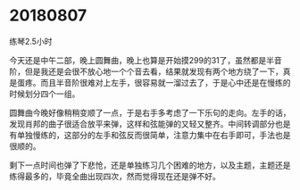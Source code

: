 # 20180807

练琴2.5小时

今天还是中午二部，晚上圆舞曲，晚上也算是开始摸299的31了，虽然都是半音阶，但是我还是会很不放心地一个个音去看，结果就发现有两个地方绕了一下，真是蛋疼。而且半音阶很难对上左手，很容易就一溜过去了，于是心中还是在慢练的时候划分四个一组。

圆舞曲今晚好像稍稍变顺了一点，于是右手多考虑了一下乐句的走向。左手的话，发现肖邦的曲子很适合放平来弹，这样和弦能弹的又轻又整齐。中间转调部分也是有单独慢练的，这部分的左手和弦反而很简单，注意力集中在右手即可，手法也是很顺的。

剩下一点时间也弹了下悲怆，还是单独练习几个困难的地方，以及主题，主题还是练得最多的，毕竟全曲出现四次，然而觉得现在还是弹不好。
